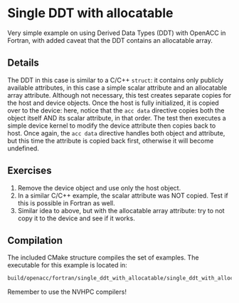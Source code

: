 # Single DDT with allocatable

Very simple example on using Derived Data Types (DDT) with OpenACC in Fortran, with added caveat that the DDT contains an allocatable array.

## Details

The DDT in this case is similar to a C/C++ `struct`: it contains only publicly available attributes, in this case a simple scalar attribute and an allocatable array attribute.
Although not necessary, this test creates separate copies for the host and device objects. Once the host is fully initialized, it is copied over to the device: here, notice that the `acc data` directive copies both the object itself AND its scalar attribute, in that order.
The test then executes a simple device kernel to modify the device attribute then copies back to host. Once again, the `acc data` directive handles both object and attribute, but this time the attribute is copied back first, otherwise it will become undefined.

## Exercises

1. Remove the device object and use only the host object.
2. In a similar C/C++ example, the scalar attribute was NOT copied. Test if this is possible in Fortran as well.
3. Similar idea to above, but with the allocatable array attribute: try to not copy it to the device and see if it works.

## Compilation

The included CMake structure compiles the set of examples. The executable for this example is located in:

```bash
build/openacc/fortran/single_ddt_with_allocatable/single_ddt_with_allocatable
```

Remember to use the NVHPC compilers!